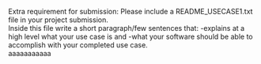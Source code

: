 Extra requirement for submission: 
Please include a README_USECASE1.txt file in your project submission.  
Inside this file write a short paragraph/few sentences that:
-explains at a high level what your use case is and 
-what your software should be able to accomplish with your completed use case.  
aaaaaaaaaaa


